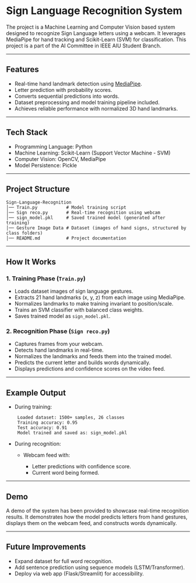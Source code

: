# Sign Language Recognition System

The project is a Machine Learning and Computer Vision based system designed to recognize Sign Language letters using a webcam. It leverages MediaPipe for hand tracking and Scikit-Learn (SVM) for classification.
This project is a part of the AI Committee in IEEE AIU Student Branch.

---

## Features

* Real-time hand landmark detection using [MediaPipe](https://google.github.io/mediapipe/).
* Letter prediction with probability scores.
* Converts sequential predictions into words.
* Dataset preprocessing and model training pipeline included.
* Achieves reliable performance with normalized 3D hand landmarks.

---

## Tech Stack

* Programming Language: Python
* Machine Learning: Scikit-Learn (Support Vector Machine - SVM)
* Computer Vision: OpenCV, MediaPipe
* Model Persistence: Pickle

---

## Project Structure

```
Sign-Language-Recognition
│── Train.py           # Model training script
│── Sign reco.py       # Real-time recognition using webcam
│── sign_model.pkl     # Saved trained model (generated after training)
│── Gesture Image Data # Dataset (images of hand signs, structured by class folders)
│── README.md          # Project documentation
```

---

## How It Works

### 1. Training Phase (`Train.py`)

* Loads dataset images of sign language gestures.
* Extracts 21 hand landmarks (x, y, z) from each image using MediaPipe.
* Normalizes landmarks to make training invariant to position/scale.
* Trains an SVM classifier with balanced class weights.
* Saves trained model as `sign_model.pkl`.

### 2. Recognition Phase (`Sign reco.py`)

* Captures frames from your webcam.
* Detects hand landmarks in real-time.
* Normalizes the landmarks and feeds them into the trained model.
* Predicts the current letter and builds words dynamically.
* Displays predictions and confidence scores on the video feed.

---

## Example Output

* During training:

  ```
   Loaded dataset: 1500+ samples, 26 classes
   Training accuracy: 0.95
   Test accuracy: 0.91
   Model trained and saved as: sign_model.pkl
  ```

* During recognition:

  * Webcam feed with:

    * Letter predictions with confidence score.
    * Current word being formed.

---

## Demo

A demo of the system has been provided to showcase real-time recognition results.
It demonstrates how the model predicts letters from hand gestures, displays them on the webcam feed, and constructs words dynamically.

---

## Future Improvements

* Expand dataset for full word recognition.
* Add sentence prediction using sequence models (LSTM/Transformer).
* Deploy via web app (Flask/Streamlit) for accessibility.
